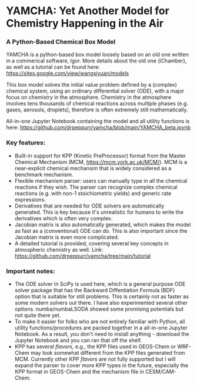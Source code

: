# YAMCHA: Yet Another Model for Chemistry Happening in the Air
### **A Python-Based Chemical Box Model**

YAMCHA is a python-based box model loosely based on an old one written in a commerical software, Igor. More details about the old one (iChamber), as well as a tutorial can be found here:
https://sites.google.com/view/wangsiyuan/models

This box model solves the initial value problem defined by a (complex) chemical system, using an ordinary differential solver (ODE), with a major focus on chemistry in the atmosphere. Chemistry in the atmosphere involves tens thousands of chemical reactions across multiple phases (e.g. gases, aerosols, droplets), therefore is often extremely still mathematically.

All-in-one Jupyter Notebook containing the model and all utility functions is here: https://github.com/drpeppurr/yamcha/blob/main/YAMCHA_beta.ipynb

### **Key features:**
- Built-in support for KPP (Kinetic PreProcessor) format from the Master Chemical Mechanism (MCM, https://mcm.york.ac.uk/MCM/). MCM is a near-explicit chemical mechansim that is widely considered as a benchmark mechanism.
- Flexible mechanism parser: users can manually type in all the chemical reactions if they wish. The parser can recognize complex chemical reactions (e.g. with non-1 stoichiometric yields) and generic rate expressions.
- Derivatives that are needed for ODE solvers are automatically generated. This is key because it's unrealistic for humans to write the derivatives which is often very complex.
- Jacobian matrix is also automatically generated, which makes the model as fast as a (conventional) ODE can do. This is also important since the Jacobian matrix is even more complicated.
- A detailed tutorial is provided, covering several key concepts in atmospheric chemistry as well. Link: https://github.com/drpeppurr/yamcha/tree/main/tutorial

### **Important notes:**
- The ODE solver in SciPy is used here, which is a general purpose ODE solver package that has the Backward Diffentiation Formula (BDF) option that is suitable for still problems. This is certainly not as faster as some modern solvers out there. I have also experimented several other options. numba/numbaLSODA showed some promising potentials but not quite there yet.
- To make it easier for folks who are not entirely familiar with Python, all utility functions/procedures are packed together in a all-in-one Jupyter Notebook. As a result, you don't need to install anything - download the Jupyter Notebook and you can ran that off the shelf.
- KPP has several *flavors*, e.g., the KPP files used in GEOS-Chem or WRF-Chem may look somewhat different from the KPP files generated from MCM. Currently other KPP *flavors* are not fully supported but I will expand the parser to cover more KPP types in the future, especially the KPP format in GEOS-Chem and the mechanism file in CESM/CAM-Chem.
